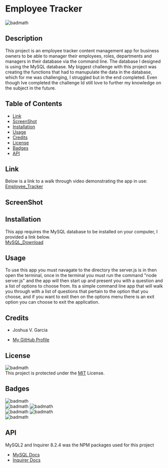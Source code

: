# Employee Tracker

![badmath](https://img.shields.io/badge/License-MIT-yellow)<br>

## Description

This project is an employee tracker content management app for business owners to be able to manager their employees, roles, departments and managers in their database via the command line. The database I designed is using the MySQL database. My biggest challenge with this project was creating the functions that had to manupulate the data in the database, which for me was challenging, I struggled but in the end completed. Even though Ive completed the challenge Id still love to further my knowledge on the subject in the future.

## Table of Contents

- [Link](#link)
- [ScreenShot](#screenshot)
- [Installation](#installation)
- [Usage](#usage)
- [Credits](#credits)
- [License](#license)
- [Badges](#badges)
- [API](#api)

## Link

Below is a link to a walk through video demonstrating the app in use:<br>
[Employee_Tracker](https://)

## ScreenShot

## Installation

This app requires the MySQL database to be installed on your computer, I provided a link below.<br>
[MySQL_Download](https://dev.mysql.com/downloads/mysql/)

## Usage

To use this app you must navagate to the directory the server.js is in then open the terminal, once in the terminal you must run the command "node server.js" and the app will then start up and present you with a question and a list of options to choose from. Its a simple command line app that will walk you through with a list of questions that pertain to the option that you choose, and if you want to exit then on the options menu there is an exit option you can choose to exit the application.

## Credits

- Joshua V. Garcia

- [My GitHub Profile](https://github.com/garciajv86)

## License

![badmath](https://img.shields.io/badge/License-MIT-yellow)<br>
This project is protected under the [MIT](https://choosealicense.com/licenses/mit/) License.

## Badges

![badmath](https://img.shields.io/badge/-JAVASCRIPT-blue)<br>
![badmath](https://img.shields.io/badge/-Node.JS-brightgreen)
![badmath](https://img.shields.io/badge/-NPM-success)<br>
![badmath](https://img.shields.io/badge/-Inquirer-success)
![badmath](https://img.shields.io/badge/-MySQL2-success)<br>
![badmath](https://img.shields.io/badge/-MySQL-blue)

## API

MySQL2 and Inquirer 8.2.4 was the NPM packages used for this project

- [MySQL Docs](https://www.npmjs.com/package/mysql2#installation)
- [Inquirer Docs](https://www.npmjs.com/package/inquirer)
